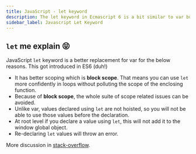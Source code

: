 ```yaml
---
title: JavaScript - let keyword
description: The let keyword in Ecmascript 6 is a bit similar to var but it is different in many nice ways.
sidebar_label: Javascript Let Keyword
---
```


## `let` me explain 😝

JavaScript `let` keyword is a better replacement for var for the below reasons. This got introduced in ES6 (duh!)

- It has better scoping which is **block scope**. That means you can use `let` more confidently in loops without polluting the scope of the enclosing function.
- Because of **block scope**, the whole suite of scope related issues can be avoided.
- Unlike var, values declared using `let` are not hoisted, so you will not be able to use those values before the declaration.
- At root level if you declare a value using `let`, this will not add it to the window global object.
- Re-declaring `let` values will throw an error.

More discussion in [stack-overflow](https://stackoverflow.com/questions/762011/whats-the-difference-between-using-let-and-var).
